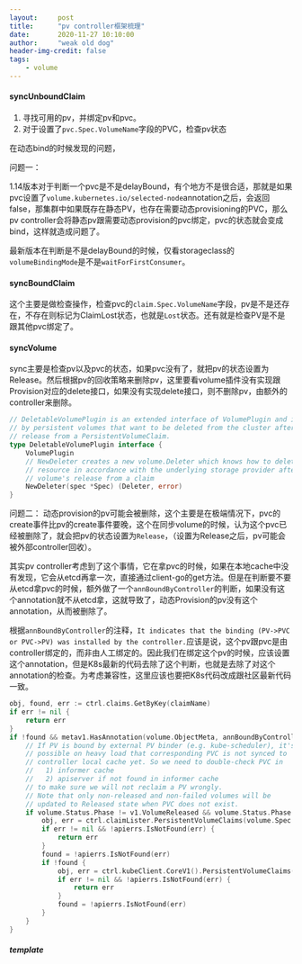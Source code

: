 ```yaml
---
layout:     post
title:      "pv controller框架梳理"
date:       2020-11-27 10:10:00
author:     "weak old dog"
header-img-credit: false
tags:
    - volume
---
```


#### syncUnboundClaim
1. 寻找可用的pv，并绑定pv和pvc。
2. 对于设置了`pvc.Spec.VolumeName`字段的PVC，检查pv状态

在动态bind的时候发现的问题，

问题一：

1.14版本对于判断一个pvc是不是delayBound，有个地方不是很合适，那就是如果pvc设置了`volume.kubernetes.io/selected-node`annotation之后，会返回false，那集群中如果既存在静态PV，也存在需要动态provisioning的PVC，那么pv controller会将静态pv跟需要动态provision的pvc绑定，pvc的状态就会变成bind，这样就造成问题了。

最新版本在判断是不是delayBound的时候，仅看storageclass的`volumeBindingMode`是不是`waitForFirstConsumer`。

#### syncBoundClaim
这个主要是做检查操作，检查pvc的`claim.Spec.VolumeName`字段，pv是不是还存在，不存在则标记为ClaimLost状态，也就是`Lost`状态。还有就是检查PV是不是跟其他pvc绑定了。

#### syncVolume
sync主要是检查pv以及pvc的状态，如果pvc没有了，就把pv的状态设置为Release。然后根据pv的回收策略来删除pv，这里要看volume插件没有实现跟Provision对应的delete接口，如果没有实现delete接口，则不删除pv，由额外的controller来删除。
```go
// DeletableVolumePlugin is an extended interface of VolumePlugin and is used
// by persistent volumes that want to be deleted from the cluster after their
// release from a PersistentVolumeClaim.
type DeletableVolumePlugin interface {
	VolumePlugin
	// NewDeleter creates a new volume.Deleter which knows how to delete this
	// resource in accordance with the underlying storage provider after the
	// volume's release from a claim
	NewDeleter(spec *Spec) (Deleter, error)
}
```

问题二：
动态provision的pv可能会被删除，这个主要是在极端情况下，pvc的create事件比pv的create事件要晚，这个在同步volume的时候，认为这个pvc已经被删除了，就会把pv的状态设置为`Release`，（设置为Release之后，pv可能会被外部controller回收）。

其实pv controller考虑到了这个事情，它在拿pvc的时候，如果在本地cache中没有发现，它会从etcd再拿一次，直接通过client-go的get方法。但是在判断要不要从etcd拿pvc的时候，额外做了一个`annBoundByController`的判断，如果没有这个annotation就不从etcd拿，这就导致了，动态Provision的pv没有这个annotation，从而被删除了。

根据`annBoundByController`的注释，`It indicates that the binding (PV->PVC or PVC->PV) was installed by the controller.`应该是说，这个pv跟pvc是由controller绑定的，而非由人工绑定的。因此我们在绑定这个pv的时候，应该设置这个annotation，但是K8s最新的代码去除了这个判断，也就是去除了对这个annotation的检查。为考虑兼容性，这里应该也要把K8s代码改成跟社区最新代码一致。

```go 
obj, found, err := ctrl.claims.GetByKey(claimName)
if err != nil {
	return err
}
if !found && metav1.HasAnnotation(volume.ObjectMeta, annBoundByController) {
	// If PV is bound by external PV binder (e.g. kube-scheduler), it's
	// possible on heavy load that corresponding PVC is not synced to
	// controller local cache yet. So we need to double-check PVC in
	//   1) informer cache
	//   2) apiserver if not found in informer cache
	// to make sure we will not reclaim a PV wrongly.
	// Note that only non-released and non-failed volumes will be
	// updated to Released state when PVC does not exist.
	if volume.Status.Phase != v1.VolumeReleased && volume.Status.Phase != v1.VolumeFailed {
		obj, err = ctrl.claimLister.PersistentVolumeClaims(volume.Spec.ClaimRef.Namespace).Get(volume.Spec.ClaimRef.Name)
		if err != nil && !apierrs.IsNotFound(err) {
			return err
		}
		found = !apierrs.IsNotFound(err)
		if !found {
			obj, err = ctrl.kubeClient.CoreV1().PersistentVolumeClaims(volume.Spec.ClaimRef.Namespace).Get(volume.Spec.ClaimRef.Name, metav1.GetOptions{})
			if err != nil && !apierrs.IsNotFound(err) {
				return err
			}
			found = !apierrs.IsNotFound(err)
		}
	}
}
```

##### template
